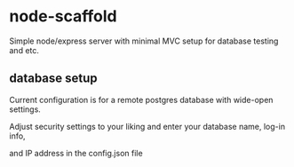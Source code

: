 # node-scaffold
Simple node/express server with minimal MVC setup for database testing and etc.

## database setup


Current configuration is for a remote postgres database with wide-open settings.

Adjust security settings to your liking and enter your database name, log-in info,

and IP address in the config.json file
